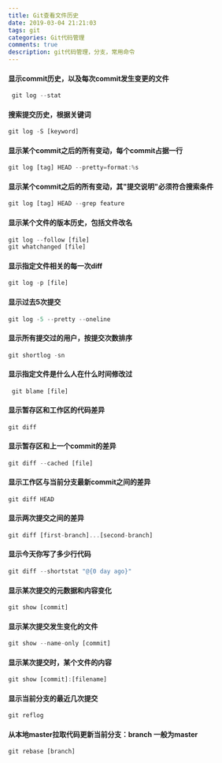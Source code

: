 ```yaml
---
title: Git查看文件历史
date: 2019-03-04 21:21:03
tags: git
categories: Git代码管理
comments: true
description: git代码管理，分支，常用命令
---
```


#### 显示commit历史，以及每次commit发生变更的文件

``` javascript
 git log --stat
```

#### 搜索提交历史，根据关键词

``` javascript
git log -S [keyword]
```

#### 显示某个commit之后的所有变动，每个commit占据一行

``` javascript
git log [tag] HEAD --pretty=format:%s
```

#### 显示某个commit之后的所有变动，其"提交说明"必须符合搜索条件

``` javascript
git log [tag] HEAD --grep feature
```

#### 显示某个文件的版本历史，包括文件改名

``` javascript
git log --follow [file]
git whatchanged [file]
```

#### 显示指定文件相关的每一次diff

``` javascript
git log -p [file]
```

#### 显示过去5次提交

``` javascript
git log -5 --pretty --oneline
```

#### 显示所有提交过的用户，按提交次数排序

``` javascript
git shortlog -sn
```

#### 显示指定文件是什么人在什么时间修改过

``` javascript
 git blame [file]
```

#### 显示暂存区和工作区的代码差异

``` javascript
git diff
```

#### 显示暂存区和上一个commit的差异

``` javascript
git diff --cached [file]
```

#### 显示工作区与当前分支最新commit之间的差异

``` javascript
git diff HEAD
```

#### 显示两次提交之间的差异

``` javascript
git diff [first-branch]...[second-branch]
```

#### 显示今天你写了多少行代码

``` javascript
git diff --shortstat "@{0 day ago}"
```

#### 显示某次提交的元数据和内容变化

``` javascript
git show [commit]
```

#### 显示某次提交发生变化的文件

``` javascript
git show --name-only [commit]
```

#### 显示某次提交时，某个文件的内容

``` javascript
git show [commit]:[filename]
```

#### 显示当前分支的最近几次提交

``` javascript
git reflog
```

#### 从本地master拉取代码更新当前分支：branch 一般为master

``` javascript
git rebase [branch]
```

